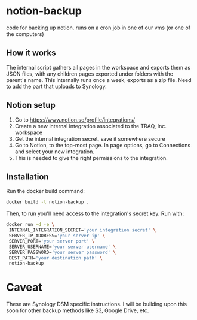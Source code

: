 # notion-backup
code for backing up notion. runs on a cron job in one of our vms (or one of the computers)

## How it works
The internal script gathers all pages in the workspace and exports them as JSON files, with any children pages exported
under folders with the parent's name. This internally runs once a week, exports as a zip file. Need to add
the part that uploads to Synology.

## Notion setup
1. Go to https://www.notion.so/profile/integrations/
2. Create a new internal integration associated to the TRAQ, Inc. workspace
3. Get the internal integration secret, save it somewhere secure
4. Go to Notion, to the top-most page. In page options, go to Connections and select your new integration.
5. This is needed to give the right permissions to the integration.

## Installation
Run the docker build command:
```bash
docker build -t notion-backup .
```

Then, to run you'll need access to the integration's secret key. Run with:
```bash
docker run -d -e \
 INTERNAL_INTEGRATION_SECRET='your integration secret' \
 SERVER_IP_ADDRESS='your server ip' \
 SERVER_PORT='your server port' \
 SERVER_USERNAME='your server username' \
 SERVER_PASSWORD='your server password' \
 DEST_PATH='your destination path' \
 notion-backup
```

# Caveat
These are Synology DSM specific instructions. I will be building upon this soon
for other backup methods like S3, Google Drive, etc.